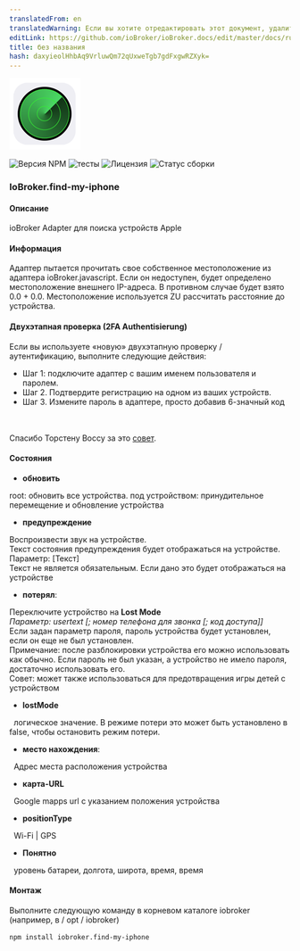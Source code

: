 ```yaml
---
translatedFrom: en
translatedWarning: Если вы хотите отредактировать этот документ, удалите поле «translationFrom», в противном случае этот документ будет снова автоматически переведен
editLink: https://github.com/ioBroker/ioBroker.docs/edit/master/docs/ru/adapterref/iobroker.find-my-iphone/README.md
title: без названия
hash: daxyieolHhbAq9VrluwQm72qUxweTgb7gdFxgwRZXyk=
---
```

![логотип](../../../en/adapterref/iobroker.find-my-iphone/admin/find-my-iphone.png)

![Версия NPM](http://img.shields.io/npm/v/iobroker.find-my-iphone.svg)
![тесты](http://img.shields.io/travis/soef/ioBroker.find-my-iphone/master.svg)
![Лицензия](https://img.shields.io/badge/license-MIT-blue.svg?style=flat)
![Статус сборки](https://ci.appveyor.com/api/projects/status/9n5s1wgam59b4fv9?svg=true)

### IoBroker.find-my-iphone
#### Описание
ioBroker Adapter для поиска устройств Apple

#### Информация
Адаптер пытается прочитать свое собственное местоположение из адаптера ioBroker.javascript. Если он недоступен, будет определено местоположение внешнего IP-адреса. В противном случае будет взято 0.0 + 0.0. Местоположение используется ZU рассчитать расстояние до устройства.

#### Двухэтапная проверка (2FA Authentisierung)
Если вы используете «новую» двухэтапную проверку / аутентификацию, выполните следующие действия:

- Шаг 1: подключите адаптер с вашим именем пользователя и паролем.
- Шаг 2. Подтвердите регистрацию на одном из ваших устройств.
- Шаг 3. Измените пароль в адаптере, просто добавив 6-значный код

<br><br> Спасибо Торстену Воссу за это [совет](https://github.com/soef/ioBroker.find-my-iphone/issues/3#issuecomment-289200613).

#### Состояния
- **обновить** <br>

root: обновить все устройства.
под устройством: принудительное перемещение и обновление устройства

- **предупреждение** <br>

Воспроизвести звук на устройстве. <br> Текст состояния предупреждения будет отображаться на устройстве. <br> Параметр: [Текст] <br> Текст не является обязательным. Если дано это будет отображаться на устройстве

- **потерял**: <br>

Переключите устройство на **Lost Mode** <br> *Параметр: usertext [; номер телефона для звонка [; код доступа]]* <br> Если задан параметр пароля, пароль устройства будет установлен, если он еще не был установлен. <br> Примечание: после разблокировки устройства его можно использовать как обычно. Если пароль не был указан, а устройство не имело пароля, достаточно использовать его. <br> Совет: может также использоваться для предотвращения игры детей с устройством

- **lostMode** <br>

  логическое значение. В режиме потери это может быть установлено в false, чтобы остановить режим потери.

- **место нахождения**: <br>

  Адрес места расположения устройства

- **карта-URL** <br>

  Google mapps url с указанием положения устройства

- **positionType** <br>

  Wi-Fi | GPS

- **Понятно** <br>

  уровень батареи, долгота, широта, время, время

#### Монтаж
Выполните следующую команду в корневом каталоге iobroker (например, в / opt / iobroker)

```
npm install iobroker.find-my-iphone
```

<!--

## License
The MIT License (MIT)

Copyright (c) 2016-2017 soef <soef@gmx.net>

Permission is hereby granted, free of charge, to any person obtaining a copy
of this software and associated documentation files (the "Software"), to deal
in the Software without restriction, including without limitation the rights
to use, copy, modify, merge, publish, distribute, sublicense, and/or sell
copies of the Software, and to permit persons to whom the Software is
furnished to do so, subject to the following conditions:

The above copyright notice and this permission notice shall be included in
all copies or substantial portions of the Software.

THE SOFTWARE IS PROVIDED "AS IS", WITHOUT WARRANTY OF ANY KIND, EXPRESS OR
IMPLIED, INCLUDING BUT NOT LIMITED TO THE WARRANTIES OF MERCHANTABILITY,
FITNESS FOR A PARTICULAR PURPOSE AND NONINFRINGEMENT. IN NO EVENT SHALL THE
AUTHORS OR COPYRIGHT HOLDERS BE LIABLE FOR ANY CLAIM, DAMAGES OR OTHER
LIABILITY, WHETHER IN AN ACTION OF CONTRACT, TORT OR OTHERWISE, ARISING FROM,
OUT OF OR IN CONNECTION WITH THE SOFTWARE OR THE USE OR OTHER DEALINGS IN
THE SOFTWARE.
-->